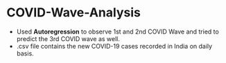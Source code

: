 # COVID-Wave-Analysis

<ul>
  <li>Used <b>Autoregression</b> to observe 1st and 2nd COVID Wave and tried to predict the 3rd COVID wave as well.</li>
  <li>.csv file contains the new COVID-19 cases recorded in India on daily basis.</li>
</ul>
